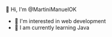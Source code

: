 👋 Hi, I'm @MartiniManuelOK
- 👀 I'm interested in web development
- 🌱 I am currently learning Java



